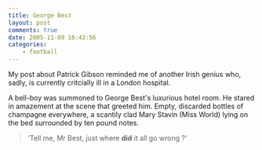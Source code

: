 ```yaml
---
title: George Best
layout: post
comments: true
date: 2005-11-09 16:43:56
categories:
    - football
---
```

My post about Patrick Gibson reminded me of another Irish genius who,
sadly, is currently critcially ill in a London hospital.

A bell-boy was summoned to George Best's luxurious hotel room. He
stared in amazement at the scene that greeted him. Empty, discarded
bottles of champagne everywhere, a scantily clad Mary Stavin (Miss
World) lying on the bed surrounded by ten pound notes.

> 'Tell me, Mr Best, just where **did** it all go wrong ?'
